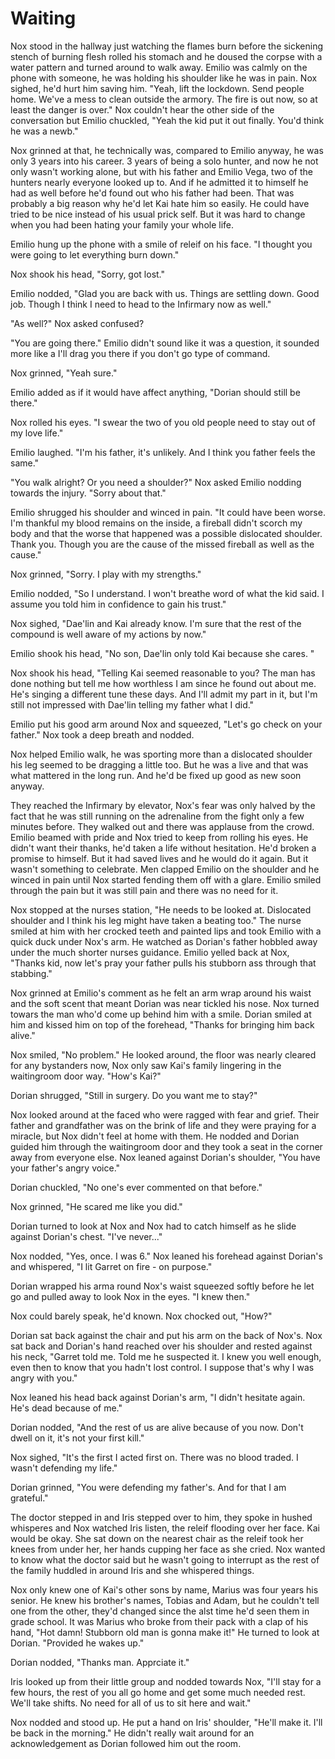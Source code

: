 # Waiting

Nox stood in the hallway just watching the flames burn before the sickening stench of burning flesh rolled his stomach and he doused the corpse with a water pattern and turned around to walk away.  Emilio was calmly on the phone with someone, he was holding his shoulder like he was in pain.  Nox sighed, he'd hurt him saving him.  "Yeah, lift the lockdown.  Send people home.  We've a mess to clean outside the armory.  The fire is out now, so at least the danger is over."  Nox couldn't hear the other side of the conversation but Emilio chuckled, "Yeah the kid put it out finally.  You'd think he was a newb."

Nox grinned at that, he technically was, compared to Emilio anyway, he was only 3 years into his career.  3 years of being a solo hunter, and now he not only wasn't working alone, but with his father and Emilio Vega, two of the hunters nearly everyone looked up to.  And if he admitted it to himself he had as well before he'd found out who his father had been.  That was probably a big reason why he'd let Kai hate him so easily.  He could have tried to be nice instead of his usual prick self.  But it was hard to change when you had been hating your family your whole life.

Emilio hung up the phone with a smile of releif on his face.  "I thought you were going to let everything burn down."

Nox shook his head, "Sorry, got lost."

Emilio nodded, "Glad you are back with us.  Things are settling down.  Good job.  Though I think I need to head to the Infirmary now as well."

"As well?"  Nox asked confused?

"You are going there."  Emilio didn't sound like it was a question, it sounded more like a I'll drag you there if you don't go type of command.  

Nox grinned, "Yeah sure."

Emilio added as if it would have affect anything, "Dorian should still be there."

Nox rolled his eyes.  "I swear the two of you old people need to stay out of my love life."

Emilio laughed.  "I'm his father, it's unlikely.  And I think you father feels the same."

"You walk alright?  Or you need a shoulder?"  Nox asked Emilio nodding towards the injury.  "Sorry about that."

Emilio shrugged his shoulder and winced in pain.  "It could have been worse.  I'm thankful my blood remains on the inside, a fireball didn't scorch my body and that the worse that happened was a possible dislocated shoulder.  Thank you.  Though you are the cause of the missed fireball as well as the cause."

Nox grinned, "Sorry.  I play with my strengths."

Emilio nodded, "So I understand.  I won't breathe word of what the kid said.  I assume you told him in confidence to gain his trust."

Nox sighed, "Dae'lin and Kai already know.  I'm sure that the rest of the compound is well aware of my actions by now."

Emilio shook his head, "No son, Dae'lin only told Kai because she cares. "

Nox shook his head, "Telling Kai seemed reasonable to you?  The man has done nothing but tell me how worthless I am since he found out about me.  He's singing a different tune these days.  And I'll admit my part in it, but I'm still not impressed with Dae'lin telling my father what I did."

Emilio put his good arm around Nox and squeezed, "Let's go check on your father."  Nox took a deep breath and nodded.

Nox helped Emilio walk, he was sporting more than a dislocated shoulder his leg seemed to be dragging a little too.  But he was a live and that was what mattered in the long run.  And he'd be fixed up good as new soon anyway.

They reached the Infirmary by elevator, Nox's fear was only halved by the fact that he was still running on the adrenaline from the fight only a few minutes before.  They walked out and there was applause from the crowd.  Emilio beamed with pride and Nox tried to keep from rolling his eyes.  He didn't want their thanks, he'd taken a life without hesitation.  He'd broken a promise to himself.  But it had saved lives and he would do it again.  But it wasn't something to celebrate.  Men clapped Emilio on the shoulder and he winced in pain until Nox started fending them off with a glare.  Emilio smiled through the pain but it was still pain and there was no need for it.

Nox stopped at the nurses station, "He needs to be looked at.  Dislocated shoulder and I think his leg might have taken a beating too."  The nurse smiled at him with her crocked teeth and painted lips and took Emilio with a quick duck under Nox's arm.  He watched as Dorian's father hobbled away under the much shorter nurses guidance.  Emilio yelled back at Nox, "Thanks kid, now let's pray your father pulls his stubborn ass through that stabbing."

Nox grinned at Emilio's comment as he felt an arm wrap around his waist and the soft scent that meant Dorian was near tickled his nose.  Nox turned towars the man who'd come up behind him with a smile.  Dorian smiled at him and kissed him on top of the forehead, "Thanks for bringing him back alive."

Nox smiled, "No problem."  He looked around, the floor was nearly cleared for any bystanders now, Nox only saw Kai's family lingering in the waitingroom door way.  "How's Kai?"

Dorian shrugged, "Still in surgery.  Do you want me to stay?"

Nox looked around at the faced who were ragged with fear and grief.  Their father and grandfather was on the brink of life and they were praying for a miracle, but Nox didn't feel at home with them.  He nodded and Dorian guided him through the waitingroom door and they took a seat in the corner away from everyone else.  Nox leaned against Dorian's shoulder, "You have your father's angry voice."

Dorian chuckled, "No one's ever commented on that before."

Nox grinned, "He scared me like you did."

Dorian turned to look at Nox and Nox had to catch himself as he slide against Dorian's chest.  "I've never..."

Nox nodded, "Yes, once.  I was 6."  Nox leaned his forehead against Dorian's and whispered, "I lit Garret on fire - on purpose."

Dorian wrapped his arma round Nox's waist squeezed softly before he let go and pulled away to look Nox in the eyes.  "I knew then."

Nox could barely speak, he'd known.  Nox chocked out, "How?"

Dorian sat back against the chair and put his arm on the back of Nox's.  Nox sat back and Dorian's hand reached over his shoulder and rested against his neck, "Garret told me.  Told me he suspected it.  I knew you well enough, even then to know that you hadn't lost control.  I suppose that's why I was angry with you."

Nox leaned his head back against Dorian's arm, "I didn't hesitate again.  He's dead because of me."

Dorian nodded, "And the rest of us are alive because of you now.  Don't dwell on it, it's not your first kill."

Nox sighed, "It's the first I acted first on.  There was no blood traded.  I wasn't defending my life."

Dorian grinned, "You were defending my father's.  And for that I am grateful."

The doctor stepped in and Iris stepped over to him, they spoke in hushed whisperes and Nox watched Iris listen, the releif flooding over her face.  Kai would be okay.  She sat down on the nearest chair as the releif took her knees from under her, her hands cupping her face as she cried.  Nox wanted to know what the doctor said but he wasn't going to interrupt as the rest of the family huddled in around Iris and she whispered things.  

Nox only knew one of Kai's other sons by name, Marius was four years his senior.  He knew his brother's names, Tobias and Adam, but he couldn't tell one from the other, they'd changed since the alst time he'd seen them in grade school.  It was Marius who broke from their pack with a clap of his hand, "Hot damn!  Stubborn old man is gonna make it!"  He turned to look at Dorian.  "Provided he wakes up."

Dorian nodded, "Thanks man.  Apprciate it."

Iris looked up from their little group and nodded towards Nox, "I'll stay for a few hours, the rest of you all go home and get some much needed rest.  We'll take shifts.  No need for all of us to sit here and wait."

Nox nodded and stood up.  He put a hand on Iris' shoulder, "He'll make it.  I'll be back in the morning."  He didn't really wait around for an acknowledgement as Dorian followed him out the room.